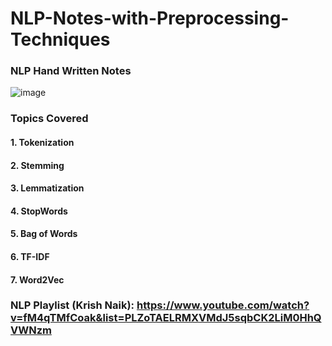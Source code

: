 # NLP-Notes-with-Preprocessing-Techniques
### NLP Hand Written Notes

![image](https://user-images.githubusercontent.com/69152112/208304449-c658331b-0876-4524-a644-f0fe7989306e.png)

### Topics Covered

#### 1. Tokenization

#### 2. Stemming  

#### 3. Lemmatization

#### 4. StopWords

#### 5. Bag of Words

#### 6. TF-IDF

#### 7. Word2Vec

### NLP Playlist (Krish Naik): https://www.youtube.com/watch?v=fM4qTMfCoak&list=PLZoTAELRMXVMdJ5sqbCK2LiM0HhQVWNzm
